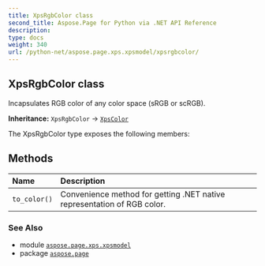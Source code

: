 ```yaml
---
title: XpsRgbColor class
second_title: Aspose.Page for Python via .NET API Reference
description: 
type: docs
weight: 340
url: /python-net/aspose.page.xps.xpsmodel/xpsrgbcolor/
---
```


## XpsRgbColor class

Incapsulates RGB color of any color space (sRGB or scRGB).

**Inheritance:** `XpsRgbColor` → [`XpsColor`](/page/python-net/aspose.page.xps.xpsmodel/xpscolor)

The XpsRgbColor type exposes the following members:
## Methods
| Name | Description |
| :- | :- |
| `to_color()` | Convenience method for getting .NET native representation of RGB color. |

### See Also

* module [`aspose.page.xps.xpsmodel`](/page/python-net/aspose.page.xps.xpsmodel/)
* package [`aspose.page`](/page/python-net/)

